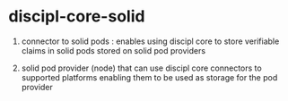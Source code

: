# discipl-core-solid

1) connector to solid pods : enables using discipl core to store verifiable claims in solid pods stored on solid pod providers

2) solid pod provider (node) that can use discipl core connectors to supported platforms enabling them to be used as storage for the pod provider


